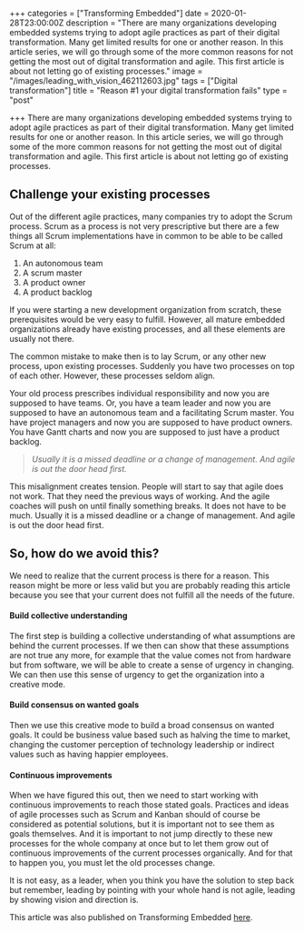 +++
categories = ["Transforming Embedded"]
date = 2020-01-28T23:00:00Z
description = "There are many organizations developing embedded systems trying to adopt agile practices as part of their digital transformation. Many get limited results for one or another reason. In this article series, we will go through some of the more common reasons for not getting the most out of digital transformation and agile. This first article is about not letting go of existing processes."
image = "/images/leading_with_vision_462112603.jpg"
tags = ["Digital transformation"]
title = "Reason #1 your digital transformation fails"
type = "post"

+++
There are many organizations developing embedded systems trying to adopt agile practices as part of their digital transformation. Many get limited results for one or another reason. In this article series, we will go through some of the more common reasons for not getting the most out of digital transformation and agile. This first article is about not letting go of existing processes.

## Challenge your existing processes

Out of the different agile practices, many companies try to adopt the Scrum process. Scrum as a process is not very prescriptive but there are a few things all Scrum implementations have in common to be able to be called Scrum at all:

1. An autonomous team
2. A scrum master
3. A product owner
4. A product backlog

If you were starting a new development organization from scratch, these prerequisites would be very easy to fulfill. However, all mature embedded organizations already have existing processes, and all these elements are usually not there.

The common mistake to make then is to lay Scrum, or any other new process, upon existing processes. Suddenly you have two processes on top of each other. However, these processes seldom align.

Your old process prescribes individual responsibility and now you are supposed to have teams. Or, you have a team leader and now you are supposed to have an autonomous team and a facilitating Scrum master. You have project managers and now you are supposed to have product owners. You have Gantt charts and now you are supposed to just have a product backlog.

> _Usually it is a missed deadline or a change of management. And agile is out the door head first._

This misalignment creates tension. People will start to say that agile does not work. That they need the previous ways of working. And the agile coaches will push on until finally something breaks. It does not have to be much. Usually it is a missed deadline or a change of management. And agile is out the door head first.

## So, how do we avoid this?

We need to realize that the current process is there for a reason. This reason might be more or less valid but you are probably reading this article because you see that your current does not fulfill all the needs of the future.

#### Build collective understanding

The first step is building a collective understanding of what assumptions are behind the current processes. If we then can show that these assumptions are not true any more, for example that the value comes not from hardware but from software, we will be able to create a sense of urgency in changing. We can then use this sense of urgency to get the organization into a creative mode.

#### Build consensus on wanted goals

Then we use this creative mode to build a broad consensus on wanted goals. It could be business value based such as halving the time to market, changing the customer perception of technology leadership or indirect values such as having happier employees.

#### Continuous improvements

When we have figured this out, then we need to start working with continuous improvements to reach those stated goals. Practices and ideas of agile processes such as Scrum and Kanban should of course be considered as potential solutions, but it is important not to see them as goals themselves. And it is important to not jump directly to these new processes for the whole company at once but to let them grow out of continuous improvements of the current processes organically. And for that to happen you, you must let the old processes change.

It is not easy, as a leader, when you think you have the solution to step back but remember, leading by pointing with your whole hand is not agile, leading by showing vision and direction is.

This article was also published on Transforming Embedded [here](https://transformingembedded.sigmatechnology.se/insight-post/reason-1-your-digital-transformation-fails-not-letting-go/ "Reason #1 your digital transformation fails").